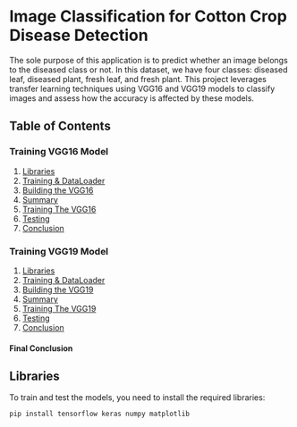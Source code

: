 # Image Classification for Cotton Crop Disease Detection

The sole purpose of this application is to predict whether an image belongs to the diseased class or not. In this dataset, we have four classes: diseased leaf, diseased plant, fresh leaf, and fresh plant. This project leverages transfer learning techniques using VGG16 and VGG19 models to classify images and assess how the accuracy is affected by these models.

## Table of Contents

### Training VGG16 Model
1. [Libraries](#libraries)
2. [Training & DataLoader](#training--dataloader)
3. [Building the VGG16](#building-the-vgg16)
4. [Summary](#summary)
5. [Training The VGG16](#training-the-vgg16)
6. [Testing](#testing)
7. [Conclusion](#conclusion)

### Training VGG19 Model
1. [Libraries](#libraries-1)
2. [Training & DataLoader](#training--dataloader-1)
3. [Building the VGG19](#building-the-vgg19)
4. [Summary](#summary-1)
5. [Training The VGG19](#training-the-vgg19)
6. [Testing](#testing-1)
7. [Conclusion](#conclusion-1)

#### Final Conclusion

## Libraries

To train and test the models, you need to install the required libraries:

```bash
pip install tensorflow keras numpy matplotlib
